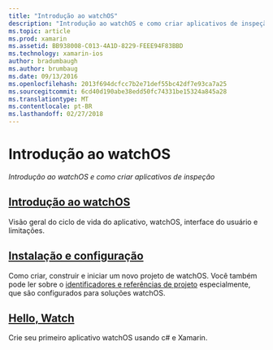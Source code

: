 ```yaml
---
title: "Introdução ao watchOS"
description: "Introdução ao watchOS e como criar aplicativos de inspeção"
ms.topic: article
ms.prod: xamarin
ms.assetid: BB938008-C013-4A1D-8229-FEEE94F83BBD
ms.technology: xamarin-ios
author: bradumbaugh
ms.author: brumbaug
ms.date: 09/13/2016
ms.openlocfilehash: 2013f694dcfcc7b2e71def55bc42df7e93ca7a25
ms.sourcegitcommit: 6cd40d190abe38edd50fc74331be15324a845a28
ms.translationtype: MT
ms.contentlocale: pt-BR
ms.lasthandoff: 02/27/2018
---
```

# <a name="getting-started-with-watchos"></a>Introdução ao watchOS

_Introdução ao watchOS e como criar aplicativos de inspeção_

## <a name="introduction-to-watchosioswatchosget-startedintro-to-watchosmd"></a>[Introdução ao watchOS](~/ios/watchos/get-started/intro-to-watchos.md)

Visão geral do ciclo de vida do aplicativo, watchOS, interface do usuário e limitações.

## <a name="setup--installationioswatchosget-startedinstallationmd"></a>[Instalação e configuração](~/ios/watchos/get-started/installation.md)

Como criar, construir e iniciar um novo projeto de watchOS.
Você também pode ler sobre o [identificadores e referências de projeto](~/ios/watchos/get-started/project-references.md) especialmente, que são configurados para soluções watchOS.

## <a name="hello-watchioswatchosget-startedhello-watchmd"></a>[Hello, Watch](~/ios/watchos/get-started/hello-watch.md)

Crie seu primeiro aplicativo watchOS usando c# e Xamarin.

